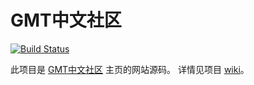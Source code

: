 # GMT中文社区

[![Build Status](https://travis-ci.org/gmt-china/gmt-china.org.svg?branch=master)](https://travis-ci.org/gmt-china/gmt-china.org)

此项目是 [GMT中文社区](https://gmt-china.org) 主页的网站源码。
详情见项目 [wiki](https://github.com/gmt-china/gmt-china.org/wiki)。
